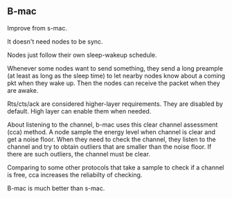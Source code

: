B-mac
------------------

Improve from s-mac.

It doesn't need nodes to be sync.

Nodes just follow their own sleep-wakeup schedule.

Whenever some nodes want to send something, 
they send a long preample (at least as long as the sleep time)
to let nearby nodes know about a coming pkt when they wake up.
Then the nodes can receive the packet when they are awake.

Rts/cts/ack are considered higher-layer requirements.
They are disabled by default.
High layer can enable them when needed.

About listening to the channel, b-mac uses this clear channel assessment (cca) method.
A node sample the energy level when channel is clear and get a noise floor.
When they need to check the channel, they listen to the channel and try to obtain outliers that are smaller than the noise floor.
If there are such outliers, the channel must be clear.

Comparing to some other protocols that take a sample to check if a channel is free,
cca increases the reliabilty of checking.

B-mac is much better than s-mac.
